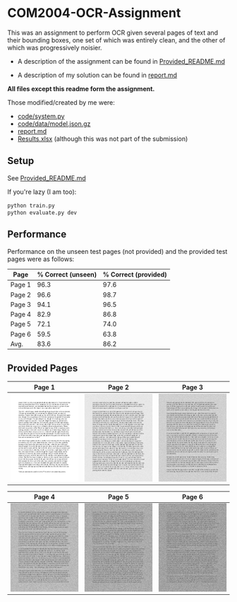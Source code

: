 # COM2004-OCR-Assignment

This was an assignment to perform OCR given several pages of text and their 
bounding boxes, one set of which was entirely clean, and the other of which was
progressively noisier.

 - A description of the assignment can be found in [Provided_README.md](/Provided_README.md)

 - A description of my solution can be found in [report.md](/report.md)

**All files except this readme form the assignment.**

Those modified/created by me were:
 - [code/system.py](/code/system.py)
 - [code/data/model.json.gz](/code/data/model.json.gz)
 - [report.md](/report.md)
 - [Results.xlsx](/Results.xlsx) (although this was not part of the submission)

## Setup

See [Provided_README.md](/Provided_README.md)

If you're lazy (I am too):

```
python train.py
python evaluate.py dev
```

## Performance

Performance on the unseen test pages (not provided) and the provided test pages 
were as follows:

| Page   | % Correct (unseen) | % Correct (provided) |
|--------|--------------------|----------------------|
| Page 1 |        96.3        |         97.6         |
| Page 2 |        96.6        |         98.7         |
| Page 3 |        94.1        |         96.5         |
| Page 4 |        82.9        |         86.8         |
| Page 5 |        72.1        |         74.0         |
| Page 6 |        59.5        |         63.8         |
|  Avg.  |        83.6        |         86.2         |

## Provided Pages

|                Page 1                |                Page 2                |                Page 3                |
|--------------------------------------|--------------------------------------|--------------------------------------|
| ![Page 1](/code/data/dev/page.1.png) | ![Page 2](/code/data/dev/page.2.png) | ![Page 3](/code/data/dev/page.3.png) |

|                Page 4                |                Page 5                |                Page 6                |
|--------------------------------------|--------------------------------------|--------------------------------------|
| ![Page 4](/code/data/dev/page.4.png) | ![Page 5](/code/data/dev/page.5.png) | ![Page 6](/code/data/dev/page.6.png) |
